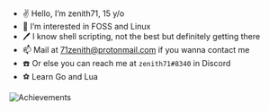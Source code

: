 - ✌️ Hello, I’m zenith71, 15 y/o
- 👀 I’m interested in FOSS and Linux
- 🖊️ I know shell scripting, not the best but definitely getting there
- 📫 Mail at 71zenith@protonmail.com if you wanna contact me
- ☎️ Or else you can reach me at `zenith71#8340` in Discord
- ⚽ Learn Go and Lua

![Achievements](https://github-readme-stats.vercel.app/api?username=71zenith&show_icons=true&theme=github_dark&hide_border=true)
